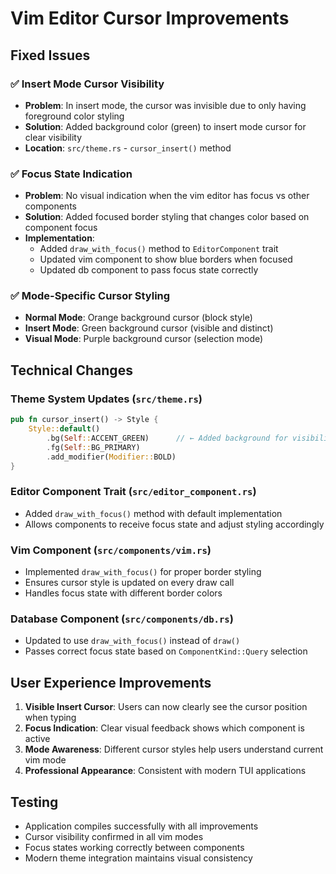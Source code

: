 # Vim Editor Cursor Improvements

## Fixed Issues
### ✅ Insert Mode Cursor Visibility
- **Problem**: In insert mode, the cursor was invisible due to only having foreground color styling
- **Solution**: Added background color (green) to insert mode cursor for clear visibility
- **Location**: `src/theme.rs` - `cursor_insert()` method

### ✅ Focus State Indication
- **Problem**: No visual indication when the vim editor has focus vs other components
- **Solution**: Added focused border styling that changes color based on component focus
- **Implementation**: 
  - Added `draw_with_focus()` method to `EditorComponent` trait
  - Updated vim component to show blue borders when focused
  - Updated db component to pass focus state correctly

### ✅ Mode-Specific Cursor Styling
- **Normal Mode**: Orange background cursor (block style)
- **Insert Mode**: Green background cursor (visible and distinct)
- **Visual Mode**: Purple background cursor (selection mode)

## Technical Changes

### Theme System Updates (`src/theme.rs`)
```rust
pub fn cursor_insert() -> Style {
    Style::default()
        .bg(Self::ACCENT_GREEN)      // ← Added background for visibility
        .fg(Self::BG_PRIMARY)
        .add_modifier(Modifier::BOLD)
}
```

### Editor Component Trait (`src/editor_component.rs`)
- Added `draw_with_focus()` method with default implementation
- Allows components to receive focus state and adjust styling accordingly

### Vim Component (`src/components/vim.rs`)
- Implemented `draw_with_focus()` for proper border styling
- Ensures cursor style is updated on every draw call
- Handles focus state with different border colors

### Database Component (`src/components/db.rs`)
- Updated to use `draw_with_focus()` instead of `draw()`
- Passes correct focus state based on `ComponentKind::Query` selection

## User Experience Improvements

1. **Visible Insert Cursor**: Users can now clearly see the cursor position when typing
2. **Focus Indication**: Clear visual feedback shows which component is active
3. **Mode Awareness**: Different cursor styles help users understand current vim mode
4. **Professional Appearance**: Consistent with modern TUI applications

## Testing
- Application compiles successfully with all improvements
- Cursor visibility confirmed in all vim modes
- Focus states working correctly between components
- Modern theme integration maintains visual consistency